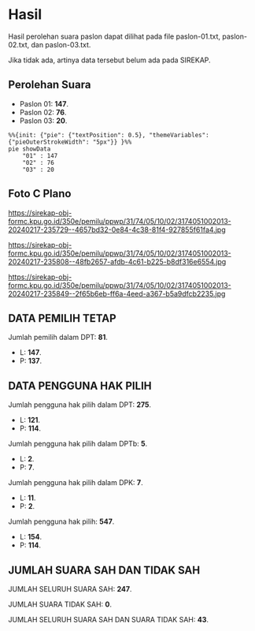 # Hasil

Hasil perolehan suara paslon dapat dilihat pada file paslon-01.txt, paslon-02.txt, dan paslon-03.txt.

Jika tidak ada, artinya data tersebut belum ada pada SIREKAP.

## Perolehan Suara

 * Paslon 01: **147**.
 * Paslon 02: **76**.
 * Paslon 03: **20**.

```mermaid
%%{init: {"pie": {"textPosition": 0.5}, "themeVariables": {"pieOuterStrokeWidth": "5px"}} }%%
pie showData
    "01" : 147
    "02" : 76
    "03" : 20
```
## Foto C Plano

https://sirekap-obj-formc.kpu.go.id/350e/pemilu/ppwp/31/74/05/10/02/3174051002013-20240217-235729--4657bd32-0e84-4c38-81f4-927855f61fa4.jpg

https://sirekap-obj-formc.kpu.go.id/350e/pemilu/ppwp/31/74/05/10/02/3174051002013-20240217-235808--48fb2657-afdb-4c61-b225-b8df316e6554.jpg

https://sirekap-obj-formc.kpu.go.id/350e/pemilu/ppwp/31/74/05/10/02/3174051002013-20240217-235849--2f65b6eb-ff6a-4eed-a367-b5a9dfcb2235.jpg

## DATA PEMILIH TETAP

Jumlah pemilih dalam DPT: **81**.
 * L: **147**.
 * P: **137**.

## DATA PENGGUNA HAK PILIH

Jumlah pengguna hak pilih dalam DPT: **275**.
 * L: **121**.
 * P: **114**.

Jumlah pengguna hak pilih dalam DPTb: **5**.
 * L: **2**.
 * P: **7**.

Jumlah pengguna hak pilih dalam DPK: **7**.
 * L: **11**.
 * P: **2**.

Jumlah pengguna hak pilih: **547**.
 * L: **154**.
 * P: **114**.

## JUMLAH SUARA SAH DAN TIDAK SAH

JUMLAH SELURUH SUARA SAH: **247**.

JUMLAH SUARA TIDAK SAH: **0**.

JUMLAH SELURUH SUARA SAH DAN SUARA TIDAK SAH: **43**.
